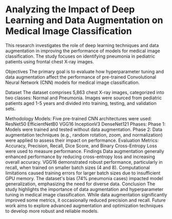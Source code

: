 # Analyzing the Impact of Deep Learning and Data Augmentation on Medical Image Classification


This research investigates the role of deep learning techniques and data augmentation in improving the performance of models for medical image classification. The study focuses on identifying pneumonia in pediatric patients using frontal chest X-ray images.

Objectives
The primary goal is to evaluate how hyperparameter tuning and data augmentation affect the performance of pre-trained Convolutional Neural Network (CNN) models for medical image classification.

Dataset
The dataset comprises 5,863 chest X-ray images, categorized into two classes: Normal and Pneumonia. Images were sourced from pediatric patients aged 1-5 years and divided into training, testing, and validation sets.

Methodology
Models: Five pre-trained CNN architectures were used:
ResNet50
EfficientNetB0
VGG16
InceptionV3
DenseNet121
Phases:
Phase 1: Models were trained and tested without data augmentation.
Phase 2: Data augmentation techniques (e.g., random rotation, zoom, and normalization) were applied to assess their impact on performance.
Evaluation Metrics: Accuracy, Precision, Recall, Dice Score, and Binary Cross-Entropy Loss were used to measure performance.
Findings
Data augmentation generally enhanced performance by reducing cross-entropy loss and increasing overall accuracy.
VGG16 demonstrated robust performance, particularly in recall, when trained on smaller batch sizes (4 and 8).
Computational limitations caused training errors for larger batch sizes due to insufficient GPU memory.
The dataset's bias (74% pneumonia cases) impacted model generalization, emphasizing the need for diverse data.
Conclusion
The study highlights the importance of data augmentation and hyperparameter tuning in medical image classification. While data augmentation significantly improved some metrics, it occasionally reduced precision and recall. Future work aims to explore advanced augmentation and optimization techniques to develop more robust and reliable models.
